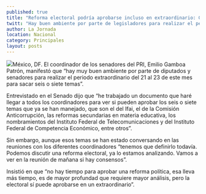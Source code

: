 ```yaml
---
published: true
title: "Reforma electoral podría aprobarse incluso en extraordinario: Gamboa"
twitt: "Hay buen ambiente por parte de legisladores para realizar el periodo del 21 al 23 de este mes y sacar hasta siete temas de la agenda, incluida dicha reforma, señaló."
author: La Jornada
location: Nacional
category: Principales
layout: posts
---
```


![](http://i.imgur.com/GOnOGKim.jpg)México, DF. El coordinador de los senadores del PRI, Emilio Gamboa Patrón, manifestó que “hay muy buen ambiente por parte de diputados y senadores para realizar el periodo extraordinario del 21 al 23 de este mes para sacar seis o siete temas”.

Entrevistado en el Senado dijo que “he trabajado un documento que haré llegar a todos los coordinadores para ver si pueden aprobar los seis o siete temas que ya se han manejado, que son el del Ifai, el de la Comisión Anticorrupción, las reformas secundarias en materia educativa, los nombramientos del Instituto Federal de Telecomunicaciones y del Instituto Federal de Competencia Económico, entre otros”.

Sin embargo, aunque esos temas se han estado conversando en las reuniones con los diferentes coordinadores “tenemos que definirlo todavía. Podemos discutir una reforma electoral, ya lo estamos analizando. Vamos a ver en la reunión de mañana si hay consensos”.

Insistió en que “no hay tiempo para aprobar una reforma política, esa lleva más tiempo, es de mayor profundad que requiere mayor análisis, pero la electoral sí puede aprobarse en un extraordinario”.
